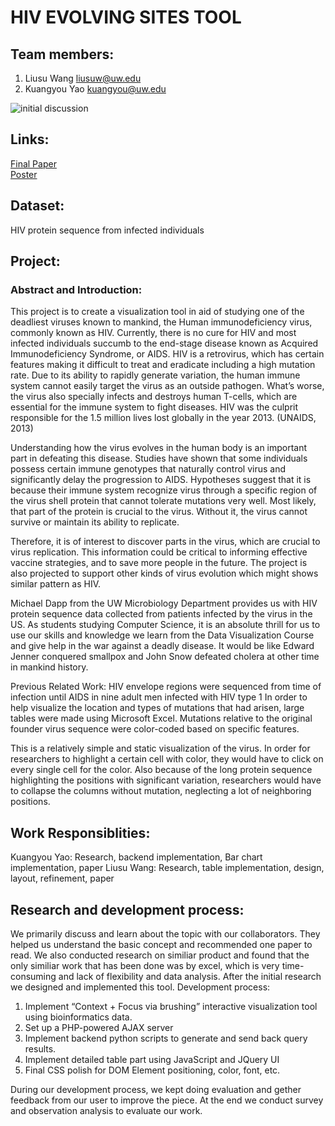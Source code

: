 # HIV EVOLVING SITES TOOL
## Team members:
1.	Liusu Wang    liusuw@uw.edu
2.	Kuangyou Yao     kuangyou@uw.edu

![initial discussion](https://cloud.githubusercontent.com/assets/4379884/8109119/f9b19f5a-1009-11e5-87fe-87e5a268713c.png)


## Links:<br />
[Final Paper](Final/paper-liusuw-kuangyou.pdf) <br />
[Poster](Final/poster-liusuw-kuangyou.png) <br />

## Dataset: 
HIV protein sequence from infected individuals

## Project:

### Abstract and Introduction:
This project is to create a visualization tool in aid of studying one of the deadliest viruses known to mankind, the Human immunodeficiency virus, commonly known as HIV. Currently, there is no cure for HIV and most infected individuals succumb to the end-stage disease known as Acquired Immunodeficiency Syndrome, or AIDS. HIV is a retrovirus, which has certain features making it difficult to treat and eradicate including a high mutation rate. Due to its ability to rapidly generate variation, the human immune system cannot easily target the virus as an outside pathogen. What’s worse, the virus also specially infects and destroys human T-cells, which are essential for the immune system to fight diseases. HIV was the culprit responsible for the 1.5 million lives lost globally in the year 2013. (UNAIDS, 2013)

Understanding how the virus evolves in the human body is an important part in defeating this disease. Studies have shown that some individuals possess certain immune genotypes that naturally control virus and significantly delay the progression to AIDS. Hypotheses suggest that it is because their immune system recognize virus through a specific region of the virus shell protein that cannot tolerate mutations very well. Most likely, that part of the protein is crucial to the virus. Without it, the virus cannot survive or maintain its ability to replicate. 

Therefore, it is of interest to discover parts in the virus, which are crucial to virus replication. This information could be critical to informing effective vaccine strategies, and to save more people in the future. The project is also projected to support other kinds of virus evolution which might shows similar pattern as HIV.

Michael Dapp from the UW Microbiology Department provides us with HIV protein sequence data collected from patients infected by the virus in the US. As students studying Computer Science, it is an absolute thrill for us to use our skills and knowledge we learn from the Data Visualization Course and give help in the war against a deadly disease. It would be like Edward Jenner conquered smallpox and John Snow defeated cholera at other time in mankind history. 

Previous Related Work:
HIV envelope regions were sequenced from time of infection until AIDS in nine adult men infected with HIV type 1 In order to help visualize the location and types of mutations that had arisen, large tables were made using Microsoft Excel.  Mutations relative to the original founder virus sequence were color-coded based on specific features.

This is a relatively simple and static visualization of the virus. In order for researchers to highlight a certain cell with color, they would have to click on every single cell for the color. Also because of the long protein sequence highlighting the positions with significant variation, researchers would have to collapse the columns without mutation, neglecting a lot of neighboring positions.



## Work Responsiblities:

Kuangyou Yao: Research, backend implementation, Bar chart implementation, paper
Liusu Wang: Research, table implementation, design, layout, refinement, paper

## Research and development process:

We primarily discuss and learn about the topic with our collaborators. They helped us understand the basic concept and recommended one paper to read. We also conducted research on similiar product and found that the only similiar work that has been done was by excel, which is very time-consuming and lack of flexibility and data analysis. After the initial research we designed and implemented this tool.
Development process:
1.	Implement “Context + Focus via brushing” interactive visualization tool using bioinformatics data. 
2.	Set up a PHP-powered AJAX server
3.	Implement backend python scripts to generate and send back query results.
4.	Implement detailed table part using JavaScript and JQuery UI
5.	Final CSS polish for DOM Element positioning, color, font, etc.

During our development process, we kept doing evaluation and gether feedback from our user to improve the piece. At the end we conduct survey and observation analysis to evaluate our work.



